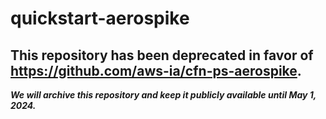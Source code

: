 # quickstart-aerospike 
## This repository has been deprecated in favor of https://github.com/aws-ia/cfn-ps-aerospike. 
***We will archive this repository and keep it publicly available until May 1, 2024.***
